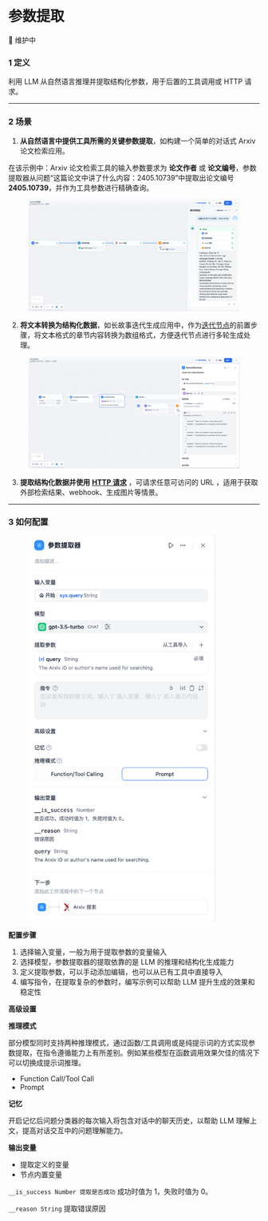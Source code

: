 # 参数提取

🚧 维护中

### 1 定义

利用 LLM 从自然语言推理并提取结构化参数，用于后置的工具调用或 HTTP 请求。

***

### 2 场景

1. **从自然语言中提供工具所需的关键参数提取**，如构建一个简单的对话式 Arxiv 论文检索应用。

在该示例中：Arxiv 论文检索工具的输入参数要求为 **论文作者** 或 **论文编号**，参数提取器从问题“这篇论文中讲了什么内容：2405.10739”中提取出论文编号 **2405.10739**，并作为工具参数进行精确查询。

<figure><img src="../../../.gitbook/assets/image.png" alt=""><figcaption></figcaption></figure>

2. **将文本转换为结构化数据**，如长故事迭代生成应用中，作为[迭代节点](iteration.md)的前置步骤，将文本格式的章节内容转换为数组格式，方便迭代节点进行多轮生成处理。

<figure><img src="../../../.gitbook/assets/image (1).png" alt=""><figcaption></figcaption></figure>

3. **提取结构化数据并使用** [**HTTP 请求**](http\_request.md) ，可请求任意可访问的 URL ，适用于获取外部检索结果、webhook、生成图片等情景。

***

### 3 如何配置

<figure><img src="../../../.gitbook/assets/image (3).png" alt="" width="375"><figcaption></figcaption></figure>

**配置步骤**

1. 选择输入变量，一般为用于提取参数的变量输入
2. 选择模型，参数提取器的提取依靠的是 LLM 的推理和结构化生成能力
3. 定义提取参数，可以手动添加编辑，也可以从已有工具中直接导入
4. 编写指令，在提取复杂的参数时，编写示例可以帮助 LLM 提升生成的效果和稳定性

**高级设置**

**推理模式**

部分模型同时支持两种推理模式，通过函数/工具调用或是纯提示词的方式实现参数提取，在指令遵循能力上有所差别。例如某些模型在函数调用效果欠佳的情况下可以切换成提示词推理。

* Function Call/Tool Call&#x20;
* Prompt &#x20;

**记忆**

开启记忆后问题分类器的每次输入将包含对话中的聊天历史，以帮助 LLM 理解上文，提高对话交互中的问题理解能力。

**输出变量**

* 提取定义的变量
* 节点内置变量

`__is_success Number 提取是否成功` 成功时值为 1，失败时值为 0。&#x20;

`__reason String` 提取错误原因
